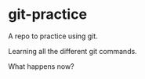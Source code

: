 # git-practice
A repo to practice using git. 

Learning all the different git commands.

What happens now?